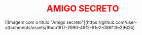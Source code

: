 <h1 align="center" style="color: red;"> AMIGO SECRETO </h1>
![Imagem com o título "Amigo secreto"](https://github.com/user-attachments/assets/9bcb1817-2990-49f2-91e2-086f13e2962b)

